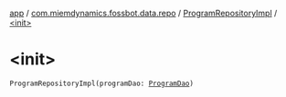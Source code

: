 [app](../../index.md) / [com.miemdynamics.fossbot.data.repo](../index.md) / [ProgramRepositoryImpl](index.md) / [&lt;init&gt;](./-init-.md)

# &lt;init&gt;

`ProgramRepositoryImpl(programDao: `[`ProgramDao`](../../com.miemdynamics.fossbot.data.db/-program-dao/index.md)`)`